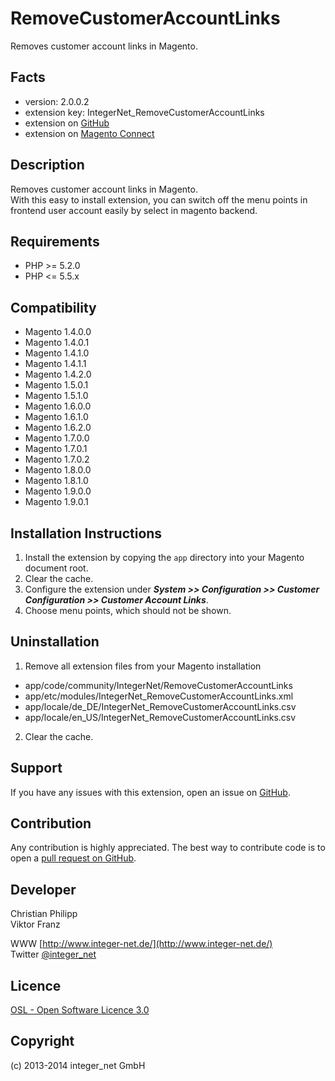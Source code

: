 RemoveCustomerAccountLinks
==========================

Removes customer account links in Magento.

Facts
-----
- version: 2.0.0.2
- extension key: IntegerNet_RemoveCustomerAccountLinks
- extension on [GitHub](https://github.com/integer-net/RemoveCustomerAccountLinks)
- extension on [Magento Connect](http://www.magentocommerce.com/magento-connect/remove-customer-account-links-5854.html)

Description
-----------
Removes customer account links in Magento.  
With this easy to install extension, you can switch off the menu points in frontend user account easily by select in magento backend.

Requirements
------------
- PHP >= 5.2.0
- PHP <= 5.5.x

Compatibility
-------------
- Magento 1.4.0.0
- Magento 1.4.0.1
- Magento 1.4.1.0
- Magento 1.4.1.1
- Magento 1.4.2.0
- Magento 1.5.0.1
- Magento 1.5.1.0
- Magento 1.6.0.0
- Magento 1.6.1.0
- Magento 1.6.2.0
- Magento 1.7.0.0
- Magento 1.7.0.1
- Magento 1.7.0.2
- Magento 1.8.0.0
- Magento 1.8.1.0
- Magento 1.9.0.0
- Magento 1.9.0.1

Installation Instructions
-------------------------
1. Install the extension by copying the `app` directory into your Magento document root.
2. Clear the cache.
3. Configure the extension under ***System >> Configuration >> Customer Configuration >> Customer Account Links***.
4. Choose menu points, which should not be shown.

Uninstallation
--------------
1. Remove all extension files from your Magento installation
 - app/code/community/IntegerNet/RemoveCustomerAccountLinks
 - app/etc/modules/IntegerNet_RemoveCustomerAccountLinks.xml
 - app/locale/de_DE/IntegerNet_RemoveCustomerAccountLinks.csv
 - app/locale/en_US/IntegerNet_RemoveCustomerAccountLinks.csv
2. Clear the cache.

Support
-------
If you have any issues with this extension, open an issue on [GitHub](https://github.com/integer-net/RemoveCustomerAccountLinks/issues).

Contribution
------------
Any contribution is highly appreciated. The best way to contribute code is to open a [pull request on GitHub](https://help.github.com/articles/using-pull-requests).

Developer
---------
Christian Philipp  
Viktor Franz

WWW [http://www.integer-net.de/](http://www.integer-net.de/)  
Twitter [@integer_net](https://twitter.com/integer_net)

Licence
-------
[OSL - Open Software Licence 3.0](http://opensource.org/licenses/osl-3.0.php)

Copyright
---------
(c) 2013-2014 integer_net GmbH
